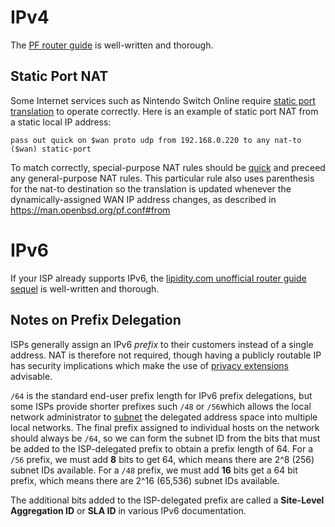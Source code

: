 # IPv4
The [PF router guide](https://www.openbsd.org/faq/pf/example1.html) is well-written and thorough.

## Static Port NAT
Some Internet services such as Nintendo Switch Online require [static port translation](https://man.openbsd.org/pf.conf#static-port) to operate correctly. Here is an example of static port NAT from a static local IP address:

```
pass out quick on $wan proto udp from 192.168.0.220 to any nat-to ($wan) static-port
```

To match correctly, special-purpose NAT rules should be [quick](https://man.openbsd.org/pf.conf#quick) and preceed any general-purpose NAT rules. This particular rule also uses parenthesis for the nat-to destination so the translation is updated whenever the dynamically-assigned WAN IP address changes, as described in https://man.openbsd.org/pf.conf#from

# IPv6
If your ISP already supports IPv6, the [lipidity.com unofficial router guide sequel](https://lipidity.com/openbsd/router/) is well-written and thorough.

## Notes on Prefix Delegation
ISPs generally assign an IPv6 *prefix* to their customers instead of a single address. NAT is therefore not required, though having a publicly routable IP has security implications which make the use of [privacy extensions](https://tools.ietf.org/html/rfc4941) advisable.

`/64` is the standard end-user prefix length for IPv6 prefix delegations, but some ISPs provide shorter prefixes such `/48` or `/56`which allows the local network administrator to [subnet](https://www.tutorialspoint.com/ipv6/ipv6_subnetting.htm) the delegated address space into multiple local networks. The final prefix assigned to individual hosts on the network should always be `/64`, so we can form the subnet ID from the bits that must be added to the ISP-delegated prefix to obtain a prefix length of 64. 
For a `/56` prefix, we must add **8** bits to get 64, which means there are 2^8 (256) subnet IDs available. For a `/48` prefix, we must add **16** bits get a 64 bit prefix, which means there are 2^16 (65,536) subnet IDs available.

The additional bits added to the ISP-delegated prefix are called a **Site-Level Aggregation ID** or **SLA ID** in various IPv6 documentation.

